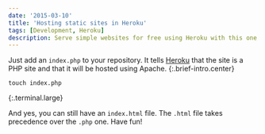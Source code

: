 ```yaml
---
date: '2015-03-10'
title: 'Hosting static sites in Heroku'
tags: [Development, Heroku]
description: Serve simple websites for free using Heroku with this one simple tip.
---
```


Just add an `index.php` to your repository.
It tells [Heroku](http://heroku.com) that the site is a PHP site and that it will be hosted using
Apache.
{:.brief-intro.center}

```
touch index.php
```

{:.terminal.large}

And yes, you can still have an `index.html` file. The `.html` file takes
precedence over the `.php` one. Have fun!
